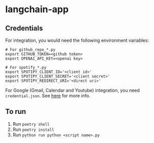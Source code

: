 # langchain-app

## Credentials
For integration, you would need the following environment variables:

```
# For github_repo_*.py
export GITHUB_TOKEN=<github token>
export OPENAI_API_KEY=<openai key>

# For spotify_*.py
export SPOTIPY_CLIENT_ID='<client id>'
export SPOTIPY_CLIENT_SECRET='<client secret>'
export SPOTIPY_REDIRECT_URI='<direct uri>'
```

For Google (Gmail, Calendar and Youtube) integration, you need `credential.json`. See [here](https://developers.google.com/workspace/guides/create-credentials) for more info.


## To run
1. Run `poetry shell`
2. Run `poetry install`
3. Run `python run python <script name>.py`

